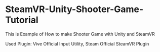 # SteamVR-Unity-Shooter-Game-Tutorial
This is Example of How to make Shooter Game with Unity and SteamVR

Used Plugin: Vive Official Input Utility, Steam Official SteamVR Plugin
